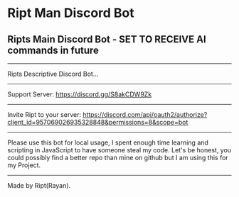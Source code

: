 # Ript Man Discord Bot 
## Ripts Main Discord Bot - SET TO RECEIVE AI commands in future

*********************************************************************

Ripts Descriptive Discord Bot...

*********************************************************************

Support Server: https://discord.gg/S8akCDW9Zk

*********************************************************************

Invite Ript to your server: https://discord.com/api/oauth2/authorize?client_id=957069026935328848&permissions=8&scope=bot

*********************************************************************

Please use this bot for local usage, I spent enough time learning and scripting in JavaScript to have someone steal my code.
Let's be honest, you could possibly find a better repo than mine on github but I am using this for my Project.

*************************************************************************************************************************

Made by Ript(Rayan).

